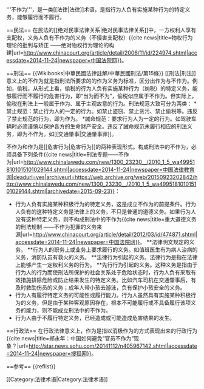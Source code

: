 '''不作为'''，是一类[[法律|法律]]术语，是指行为人负有实施某种行为的特定义务，能够履行而不履行。

==民法==
在民法的[[绝对民事法律关系|绝对民事法律关系]]中，一方权利人享有支配权，义务人负有不作为的义务（不侵害支配权）<ref>{{cite news|title=物权行为理论的批判与矫正 ——绝对物权行为理论的构建|url=http://www.chinacourt.org/article/detail/2006/11/id/224974.shtml|accessdate=2014-11-24|newspaper=中国法院网}}</ref>。

==刑法==
{{Wikibooks|中華民國法律註解/中華民國刑法/第15條}}
[[刑法|刑法]]意义上的不作为就是指刑法所要求的的作为义务为标准，区分出作为与不作为。例如，偷税，从形式上看，偷税的行为人负有实施某种行为（纳税）的特定义务，能够履行而不履行的危害行为，即“当为而不为”，偷税似应属于不作为。但实际上，偷税在刑法上一般属于作为、属于主观故意的行为。刑法规范大致可分为两类：
*禁止规范：禁止行为人的一定的行为。如禁止盗窃、禁止贪污、禁止偷税等。违反了禁止规范的行为，即为作为。
*誡命规范：要求行为人为一定的行为。如驾驶车辆时必须谨慎以保护各方的生命财产安全。违反了誡命规范未履行相应的刑法义务，即为不作为。如[[交通肇事|交通肇事罪]]。

不作为和作为是[[危害行为|危害行为]]的两种表现形式。构成刑法中的不作为，必须具备下列条件<ref>{{cite news|title=刑法专题——不作为|url=http://www.chinalawedu.com/new/1300_23230__/2010_1_5_wa499518101015101029144.shtml|accessdate=2014-11-24|newspaper=中国法律教育网|deadurl=yes|archiveurl=https://web.archive.org/web/20150923202842/http://www.chinalawedu.com/new/1300_23230__/2010_1_5_wa499518101015101029144.shtml|archivedate=2015-09-23}}</ref>：
* 行为人负有实施某种积极行为的特定义务，这是成立不作为的前提条件。行为人负有的这种特定义务是法律上的义务，不只是普通的道德义务。如果行为人没有这种特定义务，则不构成刑法中的不作为<ref>{{cite news|title=重大道德义务的刑法规制 ——不作为犯罪的义务来源|url=http://www.chinacourt.org/article/detail/2012/03/id/474871.shtml|accessdate=2014-11-24|newspaper=中国法院网}}</ref>。
**法律明文规定的义务。
**行为人的职务上或业务上要求履行的义务。如值班医生有为病人治病的义务，消防队员有救火的义务。
**法律行为引起的义务。法律行为是指在法律上能够产生一定权利义务的行为。
**先行行为引起的义务。这种义务是指由于行为人的行为而使刑法所保护的社会关系处于危险状态时，行为人负有采取有效措施排除危险或防止结果发生的特定义务。比如汽车司机在交通肇事后，有及时救助伤员的义务；成年人带小孩去游泳，负有保护小孩安全的义务。
* 行为人有履行特定义务的可能性或履行能力。行为人虽然具有实施某种积极行为的义务，但是由于某种客观原因存在，根本不可能履行或不具备履行该项义务的能力，则不能成立刑法中的不作为。
* 行为人由于不履行特定义务，已经造成或可能造成危害结果的发生。

==行政法==
在行政法律意义上，作为是指以消极作为的方式表现出来的行政行为<ref>{{cite news|title=郑永年：中国如何避免“官员不作为”现象？|url=http://star.news.sohu.com/20141112/n405967142.shtml|accessdate=2014-11-24|newspaper=搜狐网}}</ref>。

==参考==
{{reflist}}

[[Category:法律术语|Category:法律术语]]